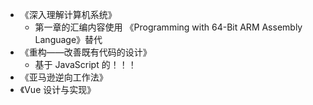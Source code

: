 <!--
 * @Author: East
 * @Date: 2022-02-20 19:27:43
 * @LastEditTime: 2022-03-06 15:15:15
 * @LastEditors: Please set LastEditors
 * @Description: 书单，也不晓得多少年后才会读的东西
 * @FilePath: \forGreaterGood\readingList.md
-->

- 《深入理解计算机系统》
  - 第一章的汇编内容使用 《Programming with 64-Bit ARM Assembly Language》替代
- 《重构——改善既有代码的设计》
  - 基于 JavaScript 的！！！
- 《亚马逊逆向工作法》
- 《Vue 设计与实现》

